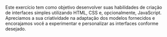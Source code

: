 Este exercício tem como objetivo desenvolver suas habilidades de criação de interfaces simples utilizando HTML, CSS e, opcionalmente, JavaScript.
Apreciamos a sua criatividade na adaptação dos modelos fornecidos e encorajamos você a experimentar e personalizar as interfaces conforme desejado.
